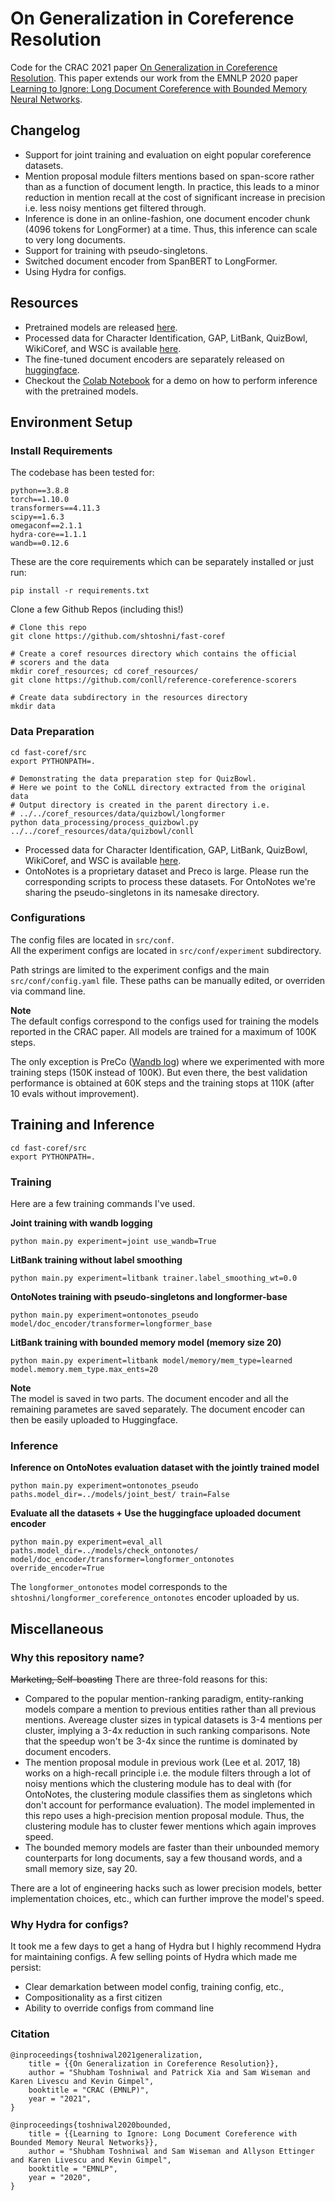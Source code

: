 # On Generalization in Coreference Resolution

Code for the CRAC 2021 paper [On Generalization in Coreference Resolution](https://arxiv.org/pdf/2109.09667.pdf). 
This paper extends our work from the EMNLP 2020 paper [Learning to Ignore: Long Document Coreference
with Bounded Memory Neural Networks](https://arxiv.org/pdf/2010.02807.pdf). 


## Changelog
- Support for joint training and evaluation on eight popular coreference datasets.
- Mention proposal module filters mentions based on span-score rather than
  as a function of document length. In practice, this leads to a minor reduction in mention recall at the cost of 
  significant increase in precision i.e. less noisy mentions get filtered through.
- Inference is done in an online-fashion, one document encoder chunk 
(4096 tokens for LongFormer) at a time. Thus, this
inference can scale to very long documents.
- Support for training with pseudo-singletons.
- Switched document encoder from SpanBERT to LongFormer.
- Using Hydra for configs.

## Resources
- Pretrained models are released 
[here](https://drive.google.com/drive/folders/1270pP1JIYLleLH7rkRyXyHV2p0C7rX_8?usp=sharing). 
- Processed data for Character Identification, GAP, LitBank, QuizBowl, WikiCoref, 
and WSC is available [here](https://drive.google.com/drive/folders/1j7OsSmPhkhtuH_YvS9LvAM4fx_VoqZzw?usp=sharing).    
- The fine-tuned document encoders are separately released on 
[huggingface](https://huggingface.co/shtoshni).
- Checkout the 
[Colab Notebook](https://colab.research.google.com/drive/11ejXc1wDqzUxpgRH1nLvqEifAX30Z71_?usp=sharing)
for a demo on how to perform inference with the pretrained models.


## Environment Setup

### Install  Requirements
The codebase has been tested for:
```
python==3.8.8
torch==1.10.0
transformers==4.11.3
scipy==1.6.3
omegaconf==2.1.1
hydra-core==1.1.1
wandb==0.12.6
```
These are the core requirements which can be separately installed or just run:
```
pip install -r requirements.txt
```

Clone a few Github Repos (including this!)
```
# Clone this repo
git clone https://github.com/shtoshni/fast-coref

# Create a coref resources directory which contains the official 
# scorers and the data
mkdir coref_resources; cd coref_resources/
git clone https://github.com/conll/reference-coreference-scorers

# Create data subdirectory in the resources directory
mkdir data
```

### Data Preparation
```
cd fast-coref/src
export PYTHONPATH=.

# Demonstrating the data preparation step for QuizBowl.
# Here we point to the CoNLL directory extracted from the original data
# Output directory is created in the parent directory i.e. 
# ../../coref_resources/data/quizbowl/longformer
python data_processing/process_quizbowl.py ../../coref_resources/data/quizbowl/conll
```
- Processed data for Character Identification, GAP, LitBank, QuizBowl, WikiCoref, 
and WSC is available [here](https://drive.google.com/drive/folders/1j7OsSmPhkhtuH_YvS9LvAM4fx_VoqZzw?usp=sharing).    
- OntoNotes is a proprietary dataset and Preco is large. 
Please run the corresponding scripts to process these datasets. 
For OntoNotes we're sharing the pseudo-singletons in its namesake directory.

### Configurations
The config files are located in ``src/conf``. <br/> 
All the experiment configs are located in ``src/conf/experiment`` subdirectory. <br/>

Path strings are limited to the experiment configs and the main ``src/conf/config.yaml`` file. 
These paths can be manually edited, or overriden via command line. 

**Note**<br/> 
The default configs correspond to the configs used for training the models reported in the CRAC paper.
All models are trained for a maximum of 100K steps. 

The only exception is PreCo ([Wandb log](https://wandb.ai/shtoshni/Coreference/runs/preco_e2550d23c0a93cb5be272c3b9a484c37/overview?workspace=user-shtoshni)) where we experimented with more training steps 
(150K instead of 100K). But even there, the best validation performance is obtained 
at 60K steps and the training stops at 110K (after 10 evals without improvement). 
## Training and Inference
```
cd fast-coref/src
export PYTHONPATH=.
```

### Training
Here are a few training commands I've used.<br/>

**Joint training with wandb logging**
```
python main.py experiment=joint use_wandb=True
```

**LitBank training without label smoothing**
```
python main.py experiment=litbank trainer.label_smoothing_wt=0.0
```

**OntoNotes training with pseudo-singletons and longformer-base**
```
python main.py experiment=ontonotes_pseudo model/doc_encoder/transformer=longformer_base
```

**LitBank training with bounded memory model (memory size 20)**
```
python main.py experiment=litbank model/memory/mem_type=learned model.memory.mem_type.max_ents=20
```

**Note**<br/>
The model is saved in two parts. The document encoder and all the remaining parametes 
are saved separately. The document encoder can then be easily uploaded to 
Huggingface.

### Inference

**Inference on OntoNotes evaluation dataset with the jointly trained model**
```
python main.py experiment=ontonotes_pseudo paths.model_dir=../models/joint_best/ train=False
```

**Evaluate all the datasets + Use the huggingface uploaded document encoder**
```
python main.py experiment=eval_all paths.model_dir=../models/check_ontonotes/ model/doc_encoder/transformer=longformer_ontonotes override_encoder=True
```
The ``longformer_ontonotes`` model corresponds to the ``shtoshni/longformer_coreference_ontonotes`` 
encoder uploaded by us. 




## Miscellaneous 
### Why this repository name?
~~Marketing, Self-boasting~~ 
There are three-fold reasons for this:
- Compared to the popular mention-ranking paradigm, entity-ranking models compare 
a mention to previous entities rather than all previous mentions. 
Avereage cluster sizes in typical datasets is 3-4 mentions per cluster, implying a 3-4x 
reduction in such ranking comparisons. Note that the speedup won't be 3-4x since the 
runtime is dominated by document encoders.
- The mention proposal module in previous work (Lee et al. 2017, 18) works on a 
high-recall principle i.e. the module filters through a lot of noisy mentions which 
the clustering module has to deal with (for OntoNotes, the clustering module 
classifies them as singletons which don't account for performance evaluation). 
The model implemented in this repo uses a high-precision mention proposal module. 
Thus, the clustering module has to cluster fewer mentions which again improves speed.
- The bounded memory models are faster than their unbounded memory counterparts for 
long documents, say a few thousand words, and a small memory size, say 20. 

There are a lot of engineering hacks such as lower precision models, better implementation choices, etc., which 
can further improve the model's speed. 


### Why Hydra for configs?
It took me a few days to get a hang of Hydra but I highly recommend Hydra for 
maintaining configs. A few selling points of Hydra which made me persist:
- Clear demarkation between model config, training config, etc., 
- Compositionality as a first citizen  
- Ability to override configs from command line



### Citation
```
@inproceedings{toshniwal2021generalization,
    title = {{On Generalization in Coreference Resolution}},
    author = "Shubham Toshniwal and Patrick Xia and Sam Wiseman and Karen Livescu and Kevin Gimpel",
    booktitle = "CRAC (EMNLP)",
    year = "2021",
}

@inproceedings{toshniwal2020bounded,
    title = {{Learning to Ignore: Long Document Coreference with Bounded Memory Neural Networks}},
    author = "Shubham Toshniwal and Sam Wiseman and Allyson Ettinger and Karen Livescu and Kevin Gimpel",
    booktitle = "EMNLP",
    year = "2020",
}
```